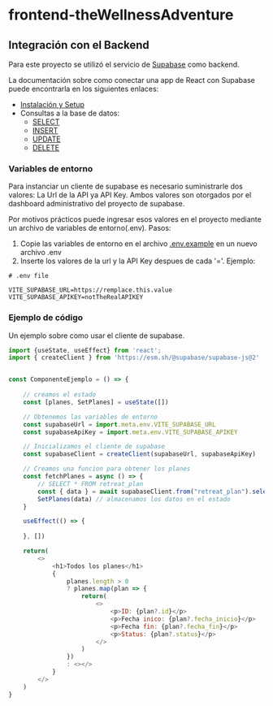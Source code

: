 # frontend-theWellnessAdventure

## Integración con el Backend
Para este proyecto se utilizó el servicio de [Supabase](https://supabase.com) como backend.

La documentación sobre como conectar una app de React con Supabase puede encontrarla en los siguientes enlaces:
- [Instalación y Setup](https://supabase.com/docs/reference/javascript/installing)
- Consultas a la base de datos:
    - [SELECT](https://supabase.com/docs/reference/javascript/select)
    - [INSERT](https://supabase.com/docs/reference/javascript/insert)
    - [UPDATE](https://supabase.com/docs/reference/javascript/update)
    - [DELETE](https://supabase.com/docs/reference/javascript/delete)

### Variables de entorno
Para instanciar un cliente de supabase es necesario suministrarle dos valores: La Url de la API ya API Key. Ambos valores son otorgados
por el dashboard administrativo del proyecto de supabase.

Por motivos prácticos puede ingresar esos valores en el proyecto mediante un archivo de variables de entorno(.env). Pasos:

1. Copie las variables de entorno en el archivo [.env.example](.env.example) en un nuevo archivo .env
2. Inserte los valores de la url y la API Key despues de cada '='. Ejemplo:

```shell
# .env file

VITE_SUPABASE_URL=https://remplace.this.value
VITE_SUPABASE_APIKEY=notTheRealAPIKEY
```

### Ejemplo de código
Un ejemplo sobre como usar el cliente de supabase.

```javascript
import {useState, useEffect} from 'react';
import { createClient } from 'https://esm.sh/@supabase/supabase-js@2'


const ComponenteEjemplo = () => {
    
    // creamos el estado
    const [planes, SetPlanes] = useState([])

    // Obtenemos las variables de entorno
    const supabaseUrl = import.meta.env.VITE_SUPABASE_URL
    const supabaseApiKey = import.meta.env.VITE_SUPABASE_APIKEY

    // Inicializamos el cliente de supabase
    const supabaseClient = createClient(supabaseUrl, supabaseApiKey)

    // Creamos una funcion para obtener los planes
    const fetchPlanes = async () => {
        // SELECT * FROM retreat_plan
        const { data } = await supabaseClient.from("retreat_plan").select() 
        SetPlanes(data) // almacenamos los datos en el estado
    }

    useEffect(() => {
        
    }, [])

    return(
        <>
            <h1>Todos los planes</h1>
            {
                planes.length > 0
                ? planes.map(plan => {
                    return(
                        <>
                            <p>ID: {plan?.id}</p>
                            <p>Fecha inico: {plan?.fecha_inicio}</p>
                            <p>Fecha fin: {plan?.fecha_fin}</p>
                            <p>Status: {plan?.status}</p>
                        </>
                    )
                })
                : <></>
            }
        </>
    )
}
```
